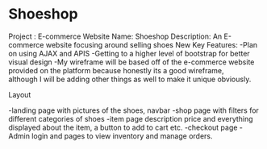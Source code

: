 # Shoeshop

Project : E-commerce Website
Name: Shoeshop
Description: An E-commerce website focusing around selling shoes 
New Key Features:
-Plan on using AJAX and APIS
-Getting to a higher level of bootstrap for better visual design 
-My wireframe will be based off of the e-commerce website provided on the platform because honestly its a good wireframe,  
although I will be adding other things as well to make it unique obviously.


Layout

-landing page with pictures of the shoes, navbar
-shop page with filters for different categories of shoes
-item page description price and everything displayed about the item, a button to add to cart etc. 
-checkout page 
-Admin login and pages to view inventory and manage orders.

